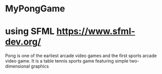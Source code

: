 # MyPongGame
# using SFML https://www.sfml-dev.org/
Pong is one of the earliest arcade video games and the first sports arcade video game.
It is a table tennis sports game featuring simple two-dimensional graphics
